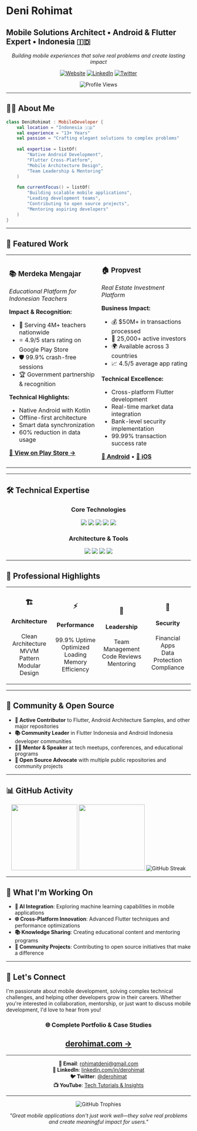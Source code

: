 # Deni Rohimat
## Mobile Solutions Architect • Android & Flutter Expert • Indonesia 🇮🇩

<div align="center">

*Building mobile experiences that solve real problems and create lasting impact*

[![Website](https://img.shields.io/badge/🌐_Portfolio-derohimat.com-2196F3?style=for-the-badge&logoColor=white)](https://derohimat.com)
[![LinkedIn](https://img.shields.io/badge/LinkedIn-Connect-0077B5?style=for-the-badge&logo=linkedin&logoColor=white)](https://linkedin.com/in/derohimat)
[![Twitter](https://img.shields.io/badge/Twitter-Follow-1DA1F2?style=for-the-badge&logo=twitter&logoColor=white)](https://twitter.com/derohimat)

![Profile Views](https://komarev.com/ghpvc/?username=derohimat&color=2196F3&style=flat-square)

</div>

---

## 👨‍💻 **About Me**

```kotlin
class DeniRohimat : MobileDeveloper {
    val location = "Indonesia 🇮🇩"
    val experience = "13+ Years"
    val passion = "Crafting elegant solutions to complex problems"
    
    val expertise = listOf(
        "Native Android Development",
        "Flutter Cross-Platform",
        "Mobile Architecture Design",
        "Team Leadership & Mentoring"
    )
    
    fun currentFocus() = listOf(
        "Building scalable mobile applications",
        "Leading development teams",
        "Contributing to open source projects",
        "Mentoring aspiring developers"
    )
}
```

---

## 🚀 **Featured Work**

<table>
<tr>
<td width="50%">

### 📚 **Merdeka Mengajar**
*Educational Platform for Indonesian Teachers*

**Impact & Recognition:**
- 🎯 Serving 4M+ teachers nationwide
- ⭐ 4.9/5 stars rating on Google Play Store  
- 🛡️ 99.9% crash-free sessions
- 🏆 Government partnership & recognition

**Technical Highlights:**
- Native Android with Kotlin
- Offline-first architecture
- Smart data synchronization
- 60% reduction in data usage

[**📱 View on Play Store →**](https://play.google.com/store/apps/details?id=id.belajar.app)

</td>
<td width="50%">

### 🏠 **Propvest**
*Real Estate Investment Platform*

**Business Impact:**
- 💰 $50M+ in transactions processed
- 👥 25,000+ active investors
- 🌍 Available across 3 countries
- 📈 4.5/5 average app rating

**Technical Excellence:**
- Cross-platform Flutter development
- Real-time market data integration
- Bank-level security implementation
- 99.99% transaction success rate

[**📱 Android**](https://play.google.com/store/apps/details?id=app.propvest.mobile&gl=DE) • [**🍎 iOS**](https://apps.apple.com/at/app/propvest/id1597510182)

</td>
</tr>
</table>

---

## 🛠️ **Technical Expertise**

<div align="center">

### **Core Technologies**

<img src="https://img.shields.io/badge/Android-3DDC84?style=for-the-badge&logo=android&logoColor=white" />
<img src="https://img.shields.io/badge/Flutter-02569B?style=for-the-badge&logo=flutter&logoColor=white" />
<img src="https://img.shields.io/badge/Kotlin-7F52FF?style=for-the-badge&logo=kotlin&logoColor=white" />
<img src="https://img.shields.io/badge/Dart-0175C2?style=for-the-badge&logo=dart&logoColor=white" />
<img src="https://img.shields.io/badge/Java-ED8B00?style=for-the-badge&logo=openjdk&logoColor=white" />

### **Architecture & Tools**

<img src="https://img.shields.io/badge/Firebase-FFCA28?style=for-the-badge&logo=firebase&logoColor=black" />
<img src="https://img.shields.io/badge/Git-F05032?style=for-the-badge&logo=git&logoColor=white" />
<img src="https://img.shields.io/badge/Jenkins-D24939?style=for-the-badge&logo=jenkins&logoColor=white" />
<img src="https://img.shields.io/badge/Figma-F24E1E?style=for-the-badge&logo=figma&logoColor=white" />

</div>

---

## 🌟 **Professional Highlights**

<div align="center">
<table>
<tr>
<td align="center" width="25%">
<h3>🏗️</h3>
<h4>Architecture</h4>
<p>Clean Architecture<br/>MVVM Pattern<br/>Modular Design</p>
</td>
<td align="center" width="25%">
<h3>⚡</h3>
<h4>Performance</h4>
<p>99.9% Uptime<br/>Optimized Loading<br/>Memory Efficiency</p>
</td>
<td align="center" width="25%">
<h3>👥</h3>
<h4>Leadership</h4>
<p>Team Management<br/>Code Reviews<br/>Mentoring</p>
</td>
<td align="center" width="25%">
<h3>🔐</h3>
<h4>Security</h4>
<p>Financial Apps<br/>Data Protection<br/>Compliance</p>
</td>
</tr>
</table>
</div>

---

## 🤝 **Community & Open Source**

- **🔧 Active Contributor** to Flutter, Android Architecture Samples, and other major repositories
- **📚 Community Leader** in Flutter Indonesia and Android Indonesia developer communities  
- **👨‍🏫 Mentor & Speaker** at tech meetups, conferences, and educational programs
- **🌟 Open Source Advocate** with multiple public repositories and community projects

---

## 📊 **GitHub Activity**

<div align="center">

<img height="180em" src="https://github-readme-stats.vercel.app/api?username=derohimat&show_icons=true&theme=vue&hide_border=true&include_all_commits=true&count_private=true"/>
<img height="180em" src="https://github-readme-stats.vercel.app/api/top-langs/?username=derohimat&layout=compact&theme=vue&hide_border=true&langs_count=8"/>

<img src="https://github-readme-streak-stats.herokuapp.com/?user=derohimat&theme=vue&hide_border=true" alt="GitHub Streak" />

</div>

---

## 🎯 **What I'm Working On**

- **🤖 AI Integration**: Exploring machine learning capabilities in mobile applications
- **🌐 Cross-Platform Innovation**: Advanced Flutter techniques and performance optimizations  
- **📚 Knowledge Sharing**: Creating educational content and mentoring programs
- **🚀 Community Projects**: Contributing to open source initiatives that make a difference

---

## 💼 **Let's Connect**

I'm passionate about mobile development, solving complex technical challenges, and helping other developers grow in their careers. Whether you're interested in collaboration, mentorship, or just want to discuss mobile development, I'd love to hear from you!

<div align="center">

### **🌐 Complete Portfolio & Case Studies**
## **[derohimat.com →](https://derohimat.com)**

---

**📧 Email**: rohimatdeni@gmail.com  
**💼 LinkedIn**: [linkedin.com/in/derohimat](https://linkedin.com/in/derohimat)  
**🐦 Twitter**: [@derohimat](https://twitter.com/derohimat)  
**📺 YouTube**: [Tech Tutorials & Insights](https://youtube.com/channel/uctxxzuntbqc49v7prtovb1g)

---

<img src="https://github-profile-trophy.vercel.app/?username=derohimat&theme=vue&no-frame=true&no-bg=false&margin-w=4&row=1" alt="GitHub Trophies" />

*"Great mobile applications don't just work well—they solve real problems and create meaningful impact for users."*

</div>
